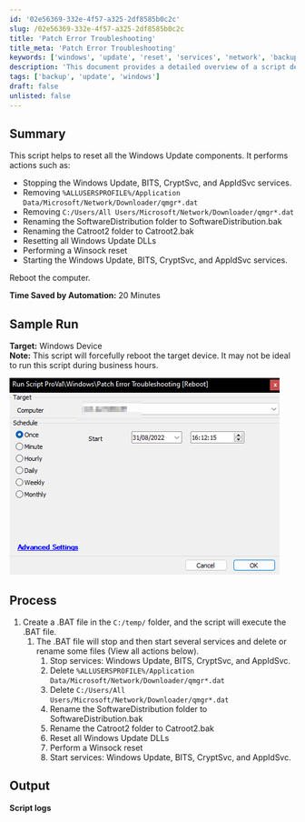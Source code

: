 ```yaml
---
id: '02e56369-332e-4f57-a325-2df8585b0c2c'
slug: /02e56369-332e-4f57-a325-2df8585b0c2c
title: 'Patch Error Troubleshooting'
title_meta: 'Patch Error Troubleshooting'
keywords: ['windows', 'update', 'reset', 'services', 'network', 'backup']
description: 'This document provides a detailed overview of a script designed to reset all Windows Update components. It includes steps to stop necessary services, delete specific files, rename critical folders, reset DLLs, and perform a Winsock reset. The script aims to streamline the update process and save time by automating these tasks.'
tags: ['backup', 'update', 'windows']
draft: false
unlisted: false
---
```


## Summary

This script helps to reset all the Windows Update components. It performs actions such as:

- Stopping the Windows Update, BITS, CryptSvc, and AppIdSvc services.
- Removing `%ALLUSERSPROFILE%/Application Data/Microsoft/Network/Downloader/qmgr*.dat`
- Removing `C:/Users/All Users/Microsoft/Network/Downloader/qmgr*.dat`
- Renaming the SoftwareDistribution folder to SoftwareDistribution.bak
- Renaming the Catroot2 folder to Catroot2.bak
- Resetting all Windows Update DLLs
- Performing a Winsock reset
- Starting the Windows Update, BITS, CryptSvc, and AppIdSvc services.

Reboot the computer.

**Time Saved by Automation:** 20 Minutes

## Sample Run

**Target:** Windows Device  
**Note:** This script will forcefully reboot the target device. It may not be ideal to run this script during business hours.

![Sample Run](../../../static/img/docs/02e56369-332e-4f57-a325-2df8585b0c2c/image_1.png)

## Process

1. Create a .BAT file in the `C:/temp/` folder, and the script will execute the .BAT file.
   1. The .BAT file will stop and then start several services and delete or rename some files (View all actions below).
      1. Stop services: Windows Update, BITS, CryptSvc, and AppIdSvc.
      2. Delete `%ALLUSERSPROFILE%/Application Data/Microsoft/Network/Downloader/qmgr*.dat`
      3. Delete `C:/Users/All Users/Microsoft/Network/Downloader/qmgr*.dat`
      4. Rename the SoftwareDistribution folder to SoftwareDistribution.bak
      5. Rename the Catroot2 folder to Catroot2.bak
      6. Reset all Windows Update DLLs
      7. Perform a Winsock reset
      8. Start services: Windows Update, BITS, CryptSvc, and AppIdSvc.

## Output

**Script logs**

